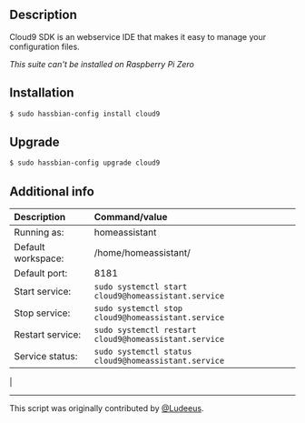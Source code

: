## Description
Cloud9 SDK is an webservice IDE that makes it easy to manage your configuration files.

*This suite can't be installed on Raspberry Pi Zero*

## Installation
```bash
$ sudo hassbian-config install cloud9
```

## Upgrade
```bash
$ sudo hassbian-config upgrade cloud9
```

## Additional info
Description | Command/value
:--- | :---
Running as: | homeassistant
Default workspace: | /home/homeassistant/
Default port: | 8181
Start service: | `sudo systemctl start cloud9@homeassistant.service`
Stop service: | `sudo systemctl stop cloud9@homeassistant.service`
Restart service: | `sudo systemctl restart cloud9@homeassistant.service`
Service status: | `sudo systemctl status cloud9@homeassistant.service`
|

***
This script was originally contributed by [@Ludeeus](https://github.com/ludeeus).
